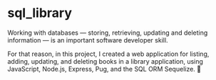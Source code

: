 # sql_library

Working with databases — storing, retrieving, updating and deleting information — is an important software developer skill. <br/>

For that reason, in this project, I created a web application for listing, adding, updating, and deleting books in a library application, using JavaScript, Node.js, Express, Pug, and the SQL ORM Sequelize. :green_heart:
